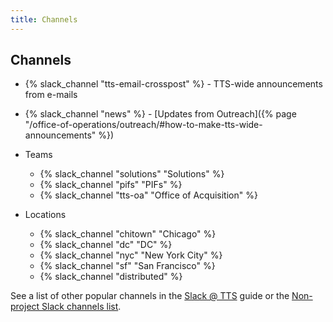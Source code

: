 ```yaml
---
title: Channels
---
```


## Channels

- {% slack_channel "tts-email-crosspost" %} - TTS-wide announcements from
  e-mails
- {% slack_channel "news" %} - [Updates from
  Outreach]({% page "/office-of-operations/outreach/#how-to-make-tts-wide-announcements" %})

- Teams

  - {% slack_channel "solutions" "Solutions" %}
  - {% slack_channel "pifs" "PIFs" %}
  - {% slack_channel "tts-oa" "Office of Acquisition" %}

- Locations

  - {% slack_channel "chitown" "Chicago" %}
  - {% slack_channel "dc" "DC" %}
  - {% slack_channel "nyc" "New York City" %}
  - {% slack_channel "sf" "San Francisco" %}
  - {% slack_channel "distributed" %}

See a list of other popular channels in the
[Slack @ TTS](https://docs.google.com/document/d/1Hm42cg61S7FPhaLrRIJxl-LXQCcwGvJTKX_wG0Jz4aU/edit#heading=h.b0dsxkh3r8wi)
guide or the
[Non-project Slack channels list](https://docs.google.com/document/d/1HAcC0qU756AzeZ38iZOlosN98Xeppr2sJ9LXLOx0UbM/edit#).
